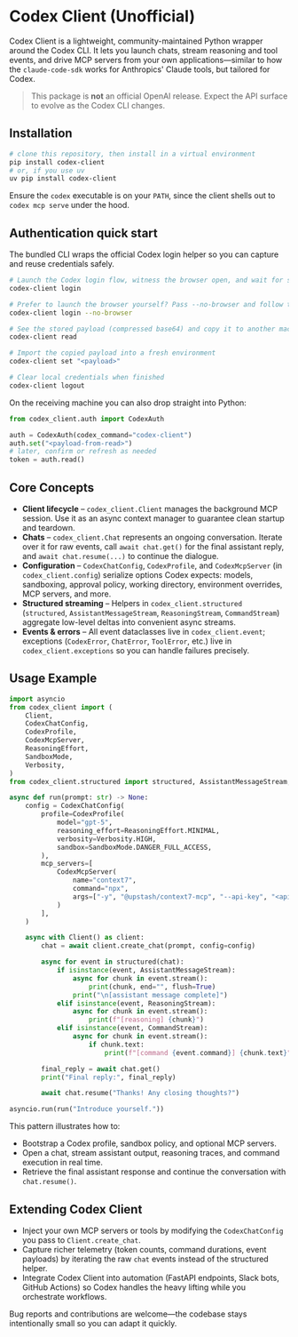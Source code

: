 # Codex Client (Unofficial)

Codex Client is a lightweight, community-maintained Python wrapper around the Codex CLI. It lets you launch chats, stream reasoning and tool events, and drive MCP servers from your own applications—similar to how the `claude-code-sdk` works for Anthropics' Claude tools, but tailored for Codex.

> This package is **not** an official OpenAI release. Expect the API surface to evolve as the Codex CLI changes.

## Installation

```bash
# clone this repository, then install in a virtual environment
pip install codex-client
# or, if you use uv
uv pip install codex-client
```

Ensure the `codex` executable is on your `PATH`, since the client shells out to `codex mcp serve` under the hood.

## Authentication quick start

The bundled CLI wraps the official Codex login helper so you can capture and reuse credentials safely.

```bash
# Launch the Codex login flow, witness the browser open, and wait for success
codex-client login

# Prefer to launch the browser yourself? Pass --no-browser and follow the prompt
codex-client login --no-browser

# See the stored payload (compressed base64) and copy it to another machine
codex-client read

# Import the copied payload into a fresh environment
codex-client set "<payload>"

# Clear local credentials when finished
codex-client logout
```

On the receiving machine you can also drop straight into Python:

```python
from codex_client.auth import CodexAuth

auth = CodexAuth(codex_command="codex-client")
auth.set("<payload-from-read>")
# later, confirm or refresh as needed
token = auth.read()
```

## Core Concepts

- **Client lifecycle** – `codex_client.Client` manages the background MCP session. Use it as an async context manager to guarantee clean startup and teardown.
- **Chats** – `codex_client.Chat` represents an ongoing conversation. Iterate over it for raw events, call `await chat.get()` for the final assistant reply, and `await chat.resume(...)` to continue the dialogue.
- **Configuration** – `CodexChatConfig`, `CodexProfile`, and `CodexMcpServer` (in `codex_client.config`) serialize options Codex expects: models, sandboxing, approval policy, working directory, environment overrides, MCP servers, and more.
- **Structured streaming** – Helpers in `codex_client.structured` (`structured`, `AssistantMessageStream`, `ReasoningStream`, `CommandStream`) aggregate low-level deltas into convenient async streams.
- **Events & errors** – All event dataclasses live in `codex_client.event`; exceptions (`CodexError`, `ChatError`, `ToolError`, etc.) live in `codex_client.exceptions` so you can handle failures precisely.

## Usage Example

```python
import asyncio
from codex_client import (
    Client,
    CodexChatConfig,
    CodexProfile,
    CodexMcpServer,
    ReasoningEffort,
    SandboxMode,
    Verbosity,
)
from codex_client.structured import structured, AssistantMessageStream, ReasoningStream, CommandStream

async def run(prompt: str) -> None:
    config = CodexChatConfig(
        profile=CodexProfile(
            model="gpt-5",
            reasoning_effort=ReasoningEffort.MINIMAL,
            verbosity=Verbosity.HIGH,
            sandbox=SandboxMode.DANGER_FULL_ACCESS,
        ),
        mcp_servers=[
            CodexMcpServer(
                name="context7",
                command="npx",
                args=["-y", "@upstash/context7-mcp", "--api-key", "<api_key>"]
            )
        ],
    )

    async with Client() as client:
        chat = await client.create_chat(prompt, config=config)

        async for event in structured(chat):
            if isinstance(event, AssistantMessageStream):
                async for chunk in event.stream():
                    print(chunk, end="", flush=True)
                print("\n[assistant message complete]")
            elif isinstance(event, ReasoningStream):
                async for chunk in event.stream():
                    print(f"[reasoning] {chunk}")
            elif isinstance(event, CommandStream):
                async for chunk in event.stream():
                    if chunk.text:
                        print(f"[command {event.command}] {chunk.text}")

        final_reply = await chat.get()
        print("Final reply:", final_reply)

        await chat.resume("Thanks! Any closing thoughts?")

asyncio.run(run("Introduce yourself."))
```

This pattern illustrates how to:

- Bootstrap a Codex profile, sandbox policy, and optional MCP servers.
- Open a chat, stream assistant output, reasoning traces, and command execution in real time.
- Retrieve the final assistant response and continue the conversation with `chat.resume()`.

## Extending Codex Client

- Inject your own MCP servers or tools by modifying the `CodexChatConfig` you pass to `Client.create_chat`.
- Capture richer telemetry (token counts, command durations, event payloads) by iterating the raw `chat` events instead of the structured helper.
- Integrate Codex Client into automation (FastAPI endpoints, Slack bots, GitHub Actions) so Codex handles the heavy lifting while you orchestrate workflows.

Bug reports and contributions are welcome—the codebase stays intentionally small so you can adapt it quickly.
